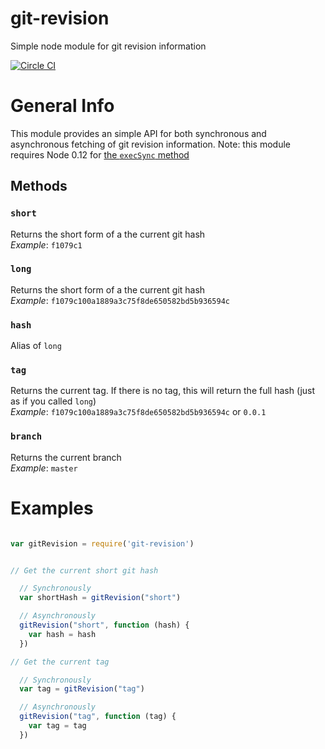 # git-revision
Simple node module for git revision information

[![Circle CI](https://circleci.com/gh/daviesgeek/git-revision.svg?style=shield)](https://circleci.com/gh/daviesgeek/git-revision)

# General Info

This module provides an simple API for both synchronous and asynchronous fetching of git revision information. Note: this module requires Node 0.12 for [the `execSync` method](https://nodejs.org/api/child_process.html#child_process_child_process_execsync_command_options)

## Methods

### `short`
  Returns the short form of a the current git hash  
  _Example_: `f1079c1`
### `long`
  Returns the short form of a the current git hash  
  _Example_: `f1079c100a1889a3c75f8de650582bd5b936594c`
### `hash`
  Alias of `long`
### `tag`
  Returns the current tag. If there is no tag, this will return the full hash (just as if you called `long`)  
  _Example_: `f1079c100a1889a3c75f8de650582bd5b936594c` or `0.0.1`

### `branch`
  Returns the current branch  
  _Example_: `master`

# Examples

```js

var gitRevision = require('git-revision')


// Get the current short git hash

  // Synchronously
  var shortHash = gitRevision("short")

  // Asynchronously
  gitRevision("short", function (hash) {
    var hash = hash
  })

// Get the current tag

  // Synchronously
  var tag = gitRevision("tag")

  // Asynchronously
  gitRevision("tag", function (tag) {
    var tag = tag
  })

```